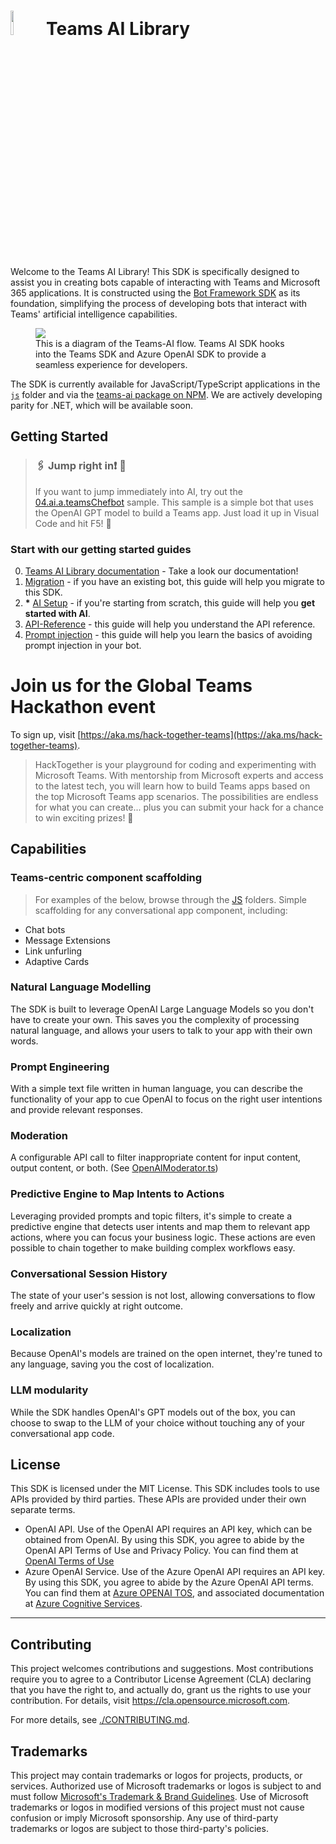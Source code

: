 # <image src="https://github.com/microsoft/teams-ai/assets/14900841/972a9a1b-679a-4725-bfc0-a1e76151a78a" height="10%" width="10%" /> Teams AI Library
Welcome to the Teams AI Library! This SDK is specifically designed to assist you in creating bots capable of interacting with Teams and Microsoft 365 applications. It is constructed using the [Bot Framework SDK](https://github.com/microsoft/botbuilder-js) as its foundation, simplifying the process of developing bots that interact with Teams' artificial intelligence capabilities.

<p>
<figure>
<img src="https://github.com/microsoft/teams-ai/assets/14900841/154353ff-bafe-4423-abcd-6dc5a8680fe9" />
<figcaption>This is a diagram of the Teams-AI flow. Teams AI SDK hooks into the Teams SDK and Azure OpenAI SDK to provide a seamless experience for developers.</figcaption>
</figure>
</p>
The SDK is currently available for JavaScript/TypeScript applications in the <a href="./js" ><code>js</code></a> folder and via the <a href="https://www.npmjs.com/package/@microsoft/teams-ai">teams-ai package on NPM</a>. We are actively developing parity for .NET, which will be available soon.

## Getting Started


> ### 🖇️ Jump right in❗️ 📎 
> If you want to jump immediately into AI, try out the [04.ai.a.teamsChefbot](./js/samples/04.ai.a.teamsChefBot) sample. This sample is a simple bot that uses the OpenAI GPT model to build a Teams app. Just load it up in Visual Code and hit F5! 🎉

### Start with our getting started guides

0. [Teams AI Library documentation](https://learn.microsoft.com/en-us/microsoftteams/platform/bots/how-to/teams%20conversational%20ai/teams-conversation-ai-overview) - Take a look our documentation!
1. [Migration](getting-started/00.MIGRATION.md) - if you have an existing bot, this guide will help you migrate to this SDK.
2. **\*** [AI Setup](getting-started/01.AI-SETUP.md) - if you're starting from scratch, this guide will help you <large>**get started with AI**</large>.
3. [API-Reference](getting-started/02.API-REFERENCE.md) - this guide will help you understand the API reference.
4. [Prompt injection](getting-started/03.PROMPT-INJECTION.md) - this guide will help you learn the basics of avoiding prompt injection in your bot.

# Join us for the Global Teams Hackathon event

To sign up, visit [https://aka.ms/hack-together-teams](https://aka.ms/hack-together-teams).

> HackTogether is your playground for coding and experimenting with Microsoft Teams. With mentorship from Microsoft experts and access to the latest tech, you will learn how to build Teams apps based on the top Microsoft Teams app scenarios. The possibilities are endless for what you can create... plus you can submit your hack for a chance to win exciting prizes! 🥳

## Capabilities

### Teams-centric component scaffolding

> For examples of the below, browse through the [JS](./js/samples/) folders.
> Simple scaffolding for any conversational app component, including:

- Chat bots
- Message Extensions
- Link unfurling
- Adaptive Cards

### Natural Language Modelling

The SDK is built to leverage OpenAI Large Language Models so you don't have to create your own. This saves you the complexity of processing natural language, and allows your users to talk to your app with their own words.

### Prompt Engineering

With a simple text file written in human language, you can describe the functionality of your app to cue OpenAI to focus on the right user intentions and provide relevant responses.

### Moderation

A configurable API call to filter inappropriate content for input content, output content, or both. (See [OpenAIModerator.ts](./js/src/openai/OpenAIModerator.ts))

### Predictive Engine to Map Intents to Actions

Leveraging provided prompts and topic filters, it's simple to create a predictive engine that detects user intents and map them to relevant app actions, where you can focus your business logic. These actions are even possible to chain together to make building complex workflows easy.

### Conversational Session History

The state of your user's session is not lost, allowing conversations to flow freely and arrive quickly at right outcome.

### Localization

Because OpenAI's models are trained on the open internet, they're tuned to any language, saving you the cost of localization.

### LLM modularity

While the SDK handles OpenAI's GPT models out of the box, you can choose to swap to the LLM of your choice without touching any of your conversational app code.

## License

This SDK is licensed under the MIT License. This SDK includes tools to use APIs provided by third parties. These APIs are provided under their own separate terms.

- OpenAI API. Use of the OpenAI API requires an API key, which can be obtained from OpenAI. By using this SDK, you agree to abide by the OpenAI API Terms of Use and Privacy Policy. You can find them at [OpenAI Terms of Use](https://openai.com/policies/terms-of-use)
- Azure OpenAI Service. Use of the Azure OpenAI API requires an API key. By using this SDK, you agree to abide by the Azure OpenAI API terms. You can find them at [Azure OPENAI TOS](https://www.microsoft.com/licensing/terms/productoffering/MicrosoftAzure/MCA#ServiceSpecificTerms), and associated documentation at [Azure Cognitive Services](https://learn.microsoft.com/en-us/azure/cognitive-services/openai/).

---

## Contributing

This project welcomes contributions and suggestions. Most contributions require you to agree to a
Contributor License Agreement (CLA) declaring that you have the right to, and actually do, grant us
the rights to use your contribution. For details, visit https://cla.opensource.microsoft.com.

For more details, see [./CONTRIBUTING.md](./CONTRIBUTING.md).

## Trademarks

This project may contain trademarks or logos for projects, products, or services. Authorized use of Microsoft
trademarks or logos is subject to and must follow
[Microsoft's Trademark & Brand Guidelines](https://www.microsoft.com/en-us/legal/intellectualproperty/trademarks/usage/general).
Use of Microsoft trademarks or logos in modified versions of this project must not cause confusion or imply Microsoft sponsorship.
Any use of third-party trademarks or logos are subject to those third-party's policies.
